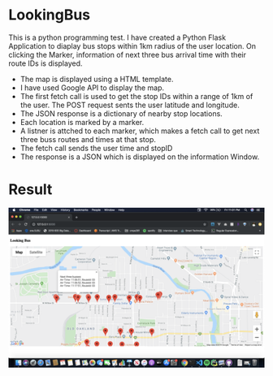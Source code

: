 # LookingBus
 
This is a python programming test. I have created a Python Flask Application to diaplay bus stops within 1km radius of the user location. On clicking the Marker, information of next three bus arrival time with their route IDs is displayed. 

  - The map is displayed using a HTML template.
  - I have used Google API to display the map.
  - The first fetch call is used to get the stop IDs within a range of 1km of the user. The POST request sents the user latitude and longitude.
  - The JSON response is a dictionary of nearby stop locations.
  - Each location is marked by a marker.
  - A listner is attched to each marker, which makes a fetch call to get next three buss routes and times at that stop.
  - The fetch call sends the user time and stopID
  - The response is a JSON which is displayed on the information Window.
 
 # Result
 
 ![Bus Map](output.png)
